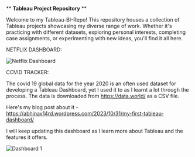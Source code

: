 **                                             **Tableau Project Repository**
**

Welcome to my Tableau-BI-Repo! This repository houses a collection of Tableau projects showcasing my diverse range of work. Whether it's practicing with different datasets, exploring personal interests, completing case assignments, or experimenting with new ideas, you'll find it all here.



NETFLIX DASHBOARD: 


![Netflix Dashboard](https://github.com/abhinav14kr/Tableau-BI-Repo/assets/139970672/4e31127c-37ad-49dc-af2e-d29782fe52e6)





COVID TRACKER: 

The covid 19 global data for the year 2020 is an often used dataset for developing a Tableau Dashboard, yet I used it to as I learnt a lot through the process. The data is downloaded from https://data.world/ as a CSV file.

Here's my blog post about it - https://abhinav14rd.wordpress.com/2023/10/31/my-first-tableau-dashboard/

I will keep updating this dashboard as I learn more about Tableau and the features it offers.


![Dashboard 1](https://github.com/abhinav14kr/Tableau-BI-Repo/assets/139970672/aa826612-182e-4aab-a6f3-c9c19f4eb939)

